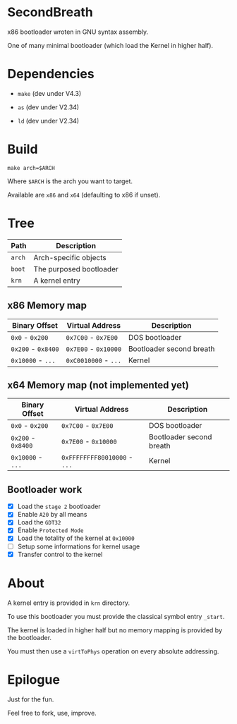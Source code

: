 # SecondBreath

x86 bootloader wroten in GNU syntax assembly.

One of many minimal bootloader (which load the Kernel in higher half).


# Dependencies

  * `make` (dev under V4.3)

  * `as` (dev under V2.34)

  * `ld` (dev under V2.34)


# Build

`make arch=$ARCH`

Where `$ARCH` is the arch you want to target.

Available are `x86` and `x64` (defaulting to x86 if unset).


# Tree

| Path     | Description             |
|----------|-------------------------|
| `arch`   | Arch-specific objects   |
| `boot`   | The purposed bootloader |
| `krn`    | A kernel entry          |


## x86 Memory map

| Binary Offset        | Virtual Address      | Description
|----------------------|----------------------|-------------
| `0x0` - `0x200`      | `0x7C00` - `0x7E00`  | DOS bootloader
| `0x200` - `0x8400`   | `0x7E00` - `0x10000` | Bootloader second breath
| `0x10000` - `...`    | `0xC0010000` - `...` | Kernel


## x64 Memory map (not implemented yet)

| Binary Offset        | Virtual Address              | Description
|----------------------|------------------------------|-------------
| `0x0` - `0x200`      | `0x7C00` - `0x7E00`          | DOS bootloader
| `0x200` - `0x8400`   | `0x7E00` - `0x10000`         | Bootloader second breath
| `0x10000` - `...`    | `0xFFFFFFFF80010000` - `...` | Kernel


## Bootloader work

- [X] Load the `stage 2` bootloader
- [X] Enable `A20` by all means
- [X] Load the `GDT32`
- [X] Enable `Protected Mode`
- [X] Load the totality of the kernel at `0x10000`
- [ ] Setup some informations for kernel usage
- [X] Transfer control to the kernel

# About

A kernel entry is provided in `krn` directory.

To use this bootloader you must provide the classical symbol entry `_start`.

The kernel is loaded in higher half but no memory mapping is provided by the bootloader.

You must then use a `virtToPhys` operation on every absolute addressing.

# Epilogue

Just for the fun.

Feel free to fork, use, improve.